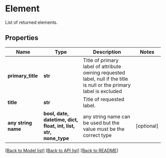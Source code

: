 # Element

List of returned elements.

## Properties
Name | Type | Description | Notes
------------ | ------------- | ------------- | -------------
**primary_title** | **str** | Title of primary label of attribute owning requested label, null if the title is null or the primary label is excluded | 
**title** | **str** | Title of requested label. | 
**any string name** | **bool, date, datetime, dict, float, int, list, str, none_type** | any string name can be used but the value must be the correct type | [optional]

[[Back to Model list]](../README.md#documentation-for-models) [[Back to API list]](../README.md#documentation-for-api-endpoints) [[Back to README]](../README.md)


